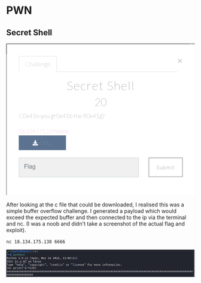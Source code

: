 # PWN

## Secret Shell

[<img src="img/secret_shell_chall.png"
  style="width: 800px;"/>](img/holiday_photo1_chall.png)

After looking at the c file that could be downloaded, I realised this was a simple buffer overflow challenge.  I generated a payload which would exceed the expected buffer and then connected to the ip via the terminal and nc.  (I was a noob and didn't take a screenshot of the actual flag and exploit).

```
nc 18.134.175.138 6666
```

[<img src="img/secret_shell_buffer.png"
  style="width: 800px;"/>](img/secret_shell_buffer.png)
